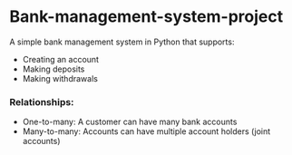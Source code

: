 # Bank-management-system-project
A simple bank management system in Python that supports:

- Creating an account
- Making deposits
- Making withdrawals


### Relationships:
- One-to-many: A customer can have many bank accounts
- Many-to-many: Accounts can have multiple account holders (joint accounts)
